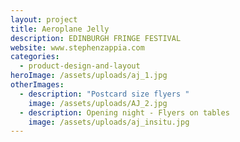 ```yaml
---
layout: project
title: Aeroplane Jelly
description: EDINBURGH FRINGE FESTIVAL
website: www.stephenzappia.com
categories:
  - product-design-and-layout
heroImage: /assets/uploads/aj_1.jpg
otherImages:
  - description: "Postcard size flyers "
    image: /assets/uploads/AJ_2.jpg
  - description: Opening night - Flyers on tables
    image: /assets/uploads/aj_insitu.jpg
---
```

